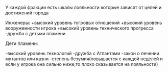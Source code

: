 У каждой фракции есть шкалы лояльности которые зависят от целей и достижений города

Инженеры:
+высокий уровень тогровых отношений
+высокий уровень вооруженности игрока
+высокий уровень технического прогресса
-дружба с детьми пламени


Дети пламени:

-высокий уровень технологий
-дружба с Атлантами
-закон о лечении мутантов или казни
-степень безумия(повышается с каждой неделей и если у игрока она сильно ниже,то плохо сказывается на лояльности)
